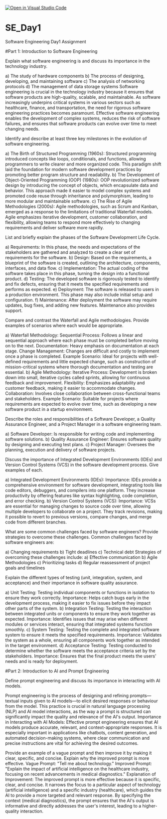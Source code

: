[![Open in Visual Studio Code](https://classroom.github.com/assets/open-in-vscode-2e0aaae1b6195c2367325f4f02e2d04e9abb55f0b24a779b69b11b9e10269abc.svg)](https://classroom.github.com/online_ide?assignment_repo_id=15563282&assignment_repo_type=AssignmentRepo)
# SE_Day1
Software Engineering Day1 Assignment

#Part 1: Introduction to Software Engineering

Explain what software engineering is and discuss its importance in the technology industry.

a) The study of hardware components
b) The process of designing, developing, and maintaining software
c) The analysis of networking protocols
d) The management of data storage systems
Software engineering is crucial in the technology industry because it ensures that software products are high-quality, scalable, and maintainable. As software increasingly underpins critical systems in various sectors such as healthcare, finance, and transportation, the need for rigorous software engineering practices becomes paramount. Effective software engineering enables the development of complex systems, reduces the risk of software failures, and ensures that software products can evolve over time to meet changing needs.

Identify and describe at least three key milestones in the evolution of software engineering.

a) The Birth of Structured Programming (1960s):
Structured programming introduced concepts like loops, conditionals, and functions, allowing programmers to write clearer and more organized code. This paradigm shift laid the foundation for modern software development practices by promoting better program structure and readability.
b) The Development of Object-Oriented Programming (OOP) (1980s):
OOP revolutionized software design by introducing the concept of objects, which encapsulate data and behavior. This approach made it easier to model complex systems and promoted code reuse through inheritance and polymorphism, leading to more modular and maintainable software.
c) The Rise of Agile Methodologies (2000s):
Agile methodologies, such as Scrum and Kanban, emerged as a response to the limitations of traditional Waterfall models. Agile emphasizes iterative development, customer collaboration, and flexibility, allowing teams to respond more effectively to changing requirements and deliver software more rapidly.

List and briefly explain the phases of the Software Development Life Cycle.

a) Requirements: In this phase, the needs and expectations of the stakeholders are gathered and analyzed to create a clear set of requirements for the software.
b) Design: Based on the requirements, a blueprint of the software is created, outlining the architecture, components, interfaces, and data flow.
c) Implementation: The actual coding of the software takes place in this phase, turning the design into a functional product.
d) Testing: The developed software is rigorously tested to identify and fix defects, ensuring that it meets the specified requirements and performs as expected.
e) Deployment: The software is released to users in a production environment. This phase may also include initial setup and configuration.
f) Maintenance: After deployment the software may require updates, bug fixes, and adding new features. Maintenance also provides support.

Compare and contrast the Waterfall and Agile methodologies. Provide examples of scenarios where each would be appropriate.

a) Waterfall Methodology:
Sequential Process: Follows a linear and sequential approach where each phase must be completed before moving on to the next.
Documentation: Heavy emphasis on documentation at each stage.
Change Management: Changes are difficult and costly to implement once a phase is completed.
Example Scenario: Ideal for projects with well-defined requirements and little expected change, such as construction of mission-critical systems where thorough documentation and testing are essential.
b) Agile Methodology:
Iterative Process: Development is broken down into small, iterative cycles called sprints, allowing for continuous feedback and improvement.
Flexibility: Emphasizes adaptability and customer feedback, making it easier to accommodate changes.
Collaboration: Involves close collaboration between cross-functional teams and stakeholders.
Example Scenario: Suitable for projects where requirements are expected to evolve over time, such as developing a new software product in a startup environment.

Describe the roles and responsibilities of a Software Developer, a Quality Assurance Engineer, and a Project Manager in a software engineering team.

a) Software Developer: Is responsible for writing code and implementing software solutions.
b) Quality Assurance Engineer: Ensures software quality by designing and executing test plans.
c) Project Manager: Oversees the planning, execution and delivery of software projects.

Discuss the importance of Integrated Development Environments (IDEs) and Version Control Systems (VCS) in the software development process. Give examples of each.

a) Integrated Development Environments (IDEs):
Importance: IDEs provide a comprehensive environment for software development, integrating tools like code editors, debuggers, and compilers into one platform. They increase productivity by offering features like syntax highlighting, code completion, and error checking.
b) Version Control Systems (VCS):
Importance: VCSs are essential for managing changes to source code over time, allowing multiple developers to collaborate on a project. They track revisions, making it possible to revert to previous versions, compare changes, and merge code from different branches.

What are some common challenges faced by software engineers? Provide strategies to overcome these challenges.
Common challenges faced by software engineers are:

a) Changing requirements
b) Tight deadlines
c) Technical debt
Strategies of overcoming these challenges include:
a) Effective communication
b) Agile Methodologies
c) Prioritizing tasks
d) Regular reassessment of project goals and timelines

Explain the different types of testing (unit, integration, system, and acceptance) and their importance in software quality assurance.

a) Unit Testing:
Testing individual components or functions in isolation to ensure they work correctly.
Importance: Helps catch bugs early in the development process, making it easier to fix issues before they impact other parts of the system.
b) Integration Testing:
Testing the interaction between integrated units or components to ensure they work together as expected.
Importance: Identifies issues that may arise when different modules or services interact, ensuring that integrated systems function smoothly.
c) System Testing:
Testing the complete and integrated software system to ensure it meets the specified requirements.
Importance: Validates the system as a whole, ensuring all components work together as intended in the target environment.
d) Acceptance Testing:
Testing conducted to determine whether the software meets the acceptance criteria set by the stakeholders.
Importance: Ensures that the final product meets the users' needs and is ready for deployment.

#Part 2: Introduction to AI and Prompt Engineering

Define prompt engineering and discuss its importance in interacting with AI models.

Prompt engineering is the process of designing and refining prompts—textual inputs given to AI models—to elicit desired responses or behaviour from the model. This practice is crucial in natural language processing (NLP) and AI model interactions, as the way a prompt is structured can significantly impact the quality and relevance of the AI's output.
Importance in Interacting with AI Models:
Effective prompt engineering ensures that AI models produce accurate, relevant, and context-appropriate responses. It is especially important in applications like chatbots, content generation, and automated decision-making systems, where clear communication and precise instructions are vital for achieving the desired outcomes.

Provide an example of a vague prompt and then improve it by making it clear, specific, and concise. Explain why the improved prompt is more effective.
Vague Prompt:
"Tell me about technology."
Improved Prompt:
"Explain the impact of artificial intelligence on the healthcare industry, focusing on recent advancements in medical diagnostics."
Explanation of Improvement:
The improved prompt is more effective because it is specific, clear, and concise. It narrows the focus to a particular aspect of technology (artificial intelligence) and a specific industry (healthcare), which guides the AI to provide a more targeted and relevant response. By specifying the context (medical diagnostics), the prompt ensures that the AI's output is informative and directly addresses the user's interest, leading to a higher-quality interaction.
